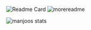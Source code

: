 ![Readme Card](https://github-readme-stats.vercel.app/api/pin/?username=0xmanjoos&repo=Learning-Cpp)
![morereadme](https://github-readme-stats.vercel.app/api/pin/?username=0xmanjoos&repo=Pieta)

![manjoos stats](https://github-readme-stats.vercel.app/api?username=0xmanjoos&show_icons=true&theme=radical)
